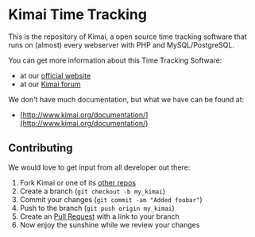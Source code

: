 Kimai Time Tracking
===================

This is the repository of Kimai, a open source time tracking software
that runs on (almost) every webserver with PHP and MySQL/PostgreSQL.

You can get more information about this Time Tracking Software:

* at our [official website](http://www.kimai.org)
* at our [Kimai forum](http://forum.kimai.org)

We don't have much documentation, but what we have can be found at:
* [http://www.kimai.org/documentation/](http://www.kimai.org/documentation/)

Contributing
------------

We would love to get input from all developer out there:

1. Fork Kimai or one of its [other repos][1]
2. Create a branch (`git checkout -b my_kimai`)
3. Commit your changes (`git commit -am "Added foobar"`)
4. Push to the branch (`git push origin my_kimai`)
5. Create an [Pull Request][2] with a link to your branch
6. Now enjoy the sunshine while we review your changes

[1]: https://github.com/kimai
[2]: https://github.com/kimai/kimai/pulls
